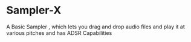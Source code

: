 # Sampler-X
A Basic Sampler , which lets you drag and drop audio files and play it at various pitches and has ADSR Capabilities
